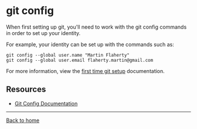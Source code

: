 # git config

When first setting up git, you'll need to work with the git config commands in order to set up your identity.

For example, your identity can be set up with the commands such as:
```
git config --global user.name "Martin Flaherty"
git config --global user.email flaherty.martin@gmail.com
```
For more information, view the [first time git setup](https://git-scm.com/book/v2/Getting-Started-First-Time-Git-Setup) documentation.

## Resources
- [Git Config Documentation](https://git-scm.com/docs/git-config)

---

[Back to home](../README.md)